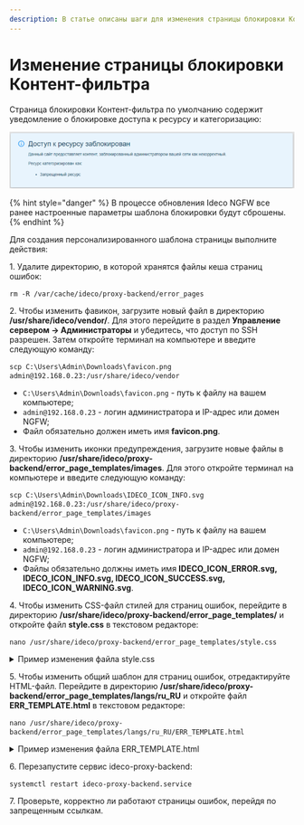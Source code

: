 ```yaml
---
description: В статье описаны шаги для изменения страницы блокировки Контент-фильтра.
---
```


# Изменение страницы блокировки Контент-фильтра

Страница блокировки Контент-фильтра по умолчанию содержит уведомление о блокировке доступа к ресурсу и категоризацию:

![](/.gitbook/assets/kf-r5.png)

{% hint style="danger" %}
В процессе обновления Ideco NGFW все ранее настроенные параметры шаблона блокировки будут сброшены.
{% endhint %}

Для создания персонализированного шаблона страницы выполните действия:

1\. Удалите директорию, в которой хранятся файлы кеша страниц ошибок:

```
rm -R /var/cache/ideco/proxy-backend/error_pages
```

2\. Чтобы изменить фавикон, загрузите новый файл в директорию **/usr/share/ideco/vendor/**. Для этого перейдите в раздел **Управление сервером -> Администраторы** и убедитесь, что доступ по SSH разрешен. Затем откройте терминал на компьютере и введите следующую команду:

```
scp C:\Users\Admin\Downloads\favicon.png admin@192.168.0.23:/usr/share/ideco/vendor
```

* `C:\Users\Admin\Downloads\favicon.png` - путь к файлу на вашем компьютере;
* `admin@192.168.0.23` - логин администратора и IP-адрес или домен NGFW;
* Файл обязательно должен иметь имя **favicon.png**.

3\. Чтобы изменить иконки предупреждения, загрузите новые файлы в директорию **/usr/share/ideco/proxy-backend/error_page_templates/images**. Для этого откройте терминал на компьютере и введите следующую команду:

```
scp C:\Users\Admin\Downloads\IDECO_ICON_INFO.svg admin@192.168.0.23:/usr/share/ideco/proxy-backend/error_page_templates/images
```

* `C:\Users\Admin\Downloads\favicon.png` - путь к файлу на вашем компьютере;
* `admin@192.168.0.23` - логин администратора и IP-адрес или домен NGFW;
* Файлы обязательно должны иметь имя **IDECO_ICON_ERROR.svg, IDECO_ICON_INFO.svg, IDECO_ICON_SUCCESS.svg, IDECO_ICON_WARNING.svg**.

4\. Чтобы изменить CSS-файл стилей для страниц ошибок, перейдите в директорию **/usr/share/ideco/proxy-backend/error_page_templates/** и откройте файл **style.css** в текстовом редакторе:

```
nano /usr/share/ideco/proxy-backend/error_page_templates/style.css
```

<details>
<summary>Пример изменения файла style.css</summary>

Чтобы изменить цвет текста и фона, отредактируйте блоки `error`, `warning`, `info`, `success`:

```
.error {
  background-color: #E6E2DD;
  color: #373A36;
}

.warning {
  background-color: #E6E2DD;
  color: #373A36;
}

.info {
  background-color: #E6E2DD;
  color: #373A36;
}

.success {
  background-color: #E6E2DD;
  color: #373A36;
}
```

Чтобы изменить цвет страницы, размер и отступы текста, отредактируйте блок `body`:

```
body {
  padding: 5% 12px;
  box-sizing: border-box;
  overflow: auto;
  background-color: #E6E2DD;
  font-family: "Helvetica Neue", Helvetica, Arial, sans-serif;
  font-size: 10px;
  line-height: 14px;
}
```

Чтобы изменить размер шрифта, отредактируйте блоки `h1` и `p`:

```
h1 {
  margin: 0;
  padding-bottom: 8px;
  font-weight: 500;
  font-size: 24px;
  line-height: 25px;
}

p {
  margin: 0;
  padding: 8px 0;
  font-style: normal;
  font-weight: normal;
  font-size: 14px;
  line-height: 16px;
}
```

Чтобы изменить цвет гиперссылок, отредактируйте блок `a`:

```
a {
  color: #D48166;
  text-decoration: none;
}
```

Чтобы изменить размер логотипа, отредактируйте блок `.icon`:

```
.icon {
  width: 150px;
  min-width: 150px;
  height: 150px;
  min-height: 150px;
  margin-right: 100px;
  background-position: center;
  background-size: cover;
}
```

Пример страницы:

![](/.gitbook/assets/block-page1.png)

</details>

5\. Чтобы изменить общий шаблон для страниц ошибок, отредактируйте HTML-файл. Перейдите в директорию **/usr/share/ideco/proxy-backend/error_page_templates/langs/ru_RU** и откройте файл **ERR_TEMPLATE.html** в текстовом редакторе:

```
nano /usr/share/ideco/proxy-backend/error_page_templates/langs/ru_RU/ERR_TEMPLATE.html
```
<details>
<summary>Пример изменения файла ERR_TEMPLATE.html</summary>

```
<head>
  <meta charset="UTF-8">
  <meta name="viewport" content="width=device-width" />
  <link rel="icon" type="image/x-icon" href="IDECO_ICON_FAVICON">
  <link rel="apple-touch-icon" href="IDECO_ICON_FAVICON">
  <title>Доступ заблокирован</title>
  <style type="text/css">%l</style>
</head>

<body>
  <div class="widget info viewport_big">
    <span class="icon"></span>
    <div class="widget_content">
      <h1>Доступ заблокирован</h1>
      <p>Данный сайт предоставляет контент, заблокированный администратором. Причины блокировки описаны во <a href="https://test.ru">внутреннем регламенте</a>.</p>
      <p>Ресурс категоризирован как:</p>
      %O
      <p>Для предоставления доступа к ресурсу обратитесь к системному администратору одним из способов:</p>
      <p>Тел.: +7(000)000-00-00</p>
      <p>administrator@mail.ru</p>
      <p><a href="https://telegram.im/@admin">Отправить заявку в Telegram</a></p>
    </div>
  </div>
  <div class="blocked_content">
    <h1>Контент заблокирован</h1>
  </div>
</body>
```

Пример страницы:

![](/.gitbook/assets/block-page2.png)

</details>

6\. Перезапустите сервис ideco-proxy-backend:

```
systemctl restart ideco-proxy-backend.service
```

7\. Проверьте, корректно ли работают страницы ошибок, перейдя по запрещенным ссылкам.